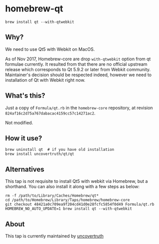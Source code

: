 # homebrew-qt

`brew install qt --with-qtwebkit`

## Why?

We need to use Qt5 with Webkit on MacOS.

As of Nov 2017, Homebrew-core are drop `with-qtwebkit` option from qt formulae currently.
It resulted from that there are no official upstream release which corresponds to Qt 5.9.2 or later from Webkit community.
Maintainer's decision should be respected indeed, however we need to installation of Qt with Webkit right now.

## What's this?

Just a copy of `Formula/qt.rb` in the `homebrew-core` repository,
at revision `824af16c2d75a767dabacac4159cc57c14271ac2`.

Not modified.

## How it use?

    brew uninstall qt  # if you have old installation
    brew install uncovertruth/qt/qt

## Alternatives

This tap is not requisite to install Qt5 with webkit via Homebrew, but a shorthand.
You can also install it along with a few steps as below:

    rm -f /path/to/Library/Caches/Homebrew/qt*
    cd /path/to/Homebrew/Library/Taps/homebrew/homebrew-core
    git checkout 48421a0c709ea9f204cd41d0e28fcfc5854f0d49 Formula/qt.rb
    HOMEBREW_NO_AUTO_UPDATE=1 brew install qt --with-qtwebkit

## About

This tap is currently maintained by [uncovertruth](https://uncovertruth.co.jp/en/)

